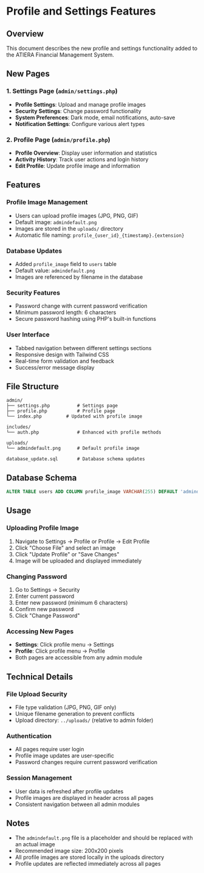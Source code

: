# Profile and Settings Features

## Overview
This document describes the new profile and settings functionality added to the ATIERA Financial Management System.

## New Pages

### 1. Settings Page (`admin/settings.php`)
- **Profile Settings**: Upload and manage profile images
- **Security Settings**: Change password functionality
- **System Preferences**: Dark mode, email notifications, auto-save
- **Notification Settings**: Configure various alert types

### 2. Profile Page (`admin/profile.php`)
- **Profile Overview**: Display user information and statistics
- **Activity History**: Track user actions and login history
- **Edit Profile**: Update profile image and information

## Features

### Profile Image Management
- Users can upload profile images (JPG, PNG, GIF)
- Default image: `admindefault.png`
- Images are stored in the `uploads/` directory
- Automatic file naming: `profile_{user_id}_{timestamp}.{extension}`

### Database Updates
- Added `profile_image` field to `users` table
- Default value: `admindefault.png`
- Images are referenced by filename in the database

### Security Features
- Password change with current password verification
- Minimum password length: 6 characters
- Secure password hashing using PHP's built-in functions

### User Interface
- Tabbed navigation between different settings sections
- Responsive design with Tailwind CSS
- Real-time form validation and feedback
- Success/error message display

## File Structure
```
admin/
├── settings.php          # Settings page
├── profile.php           # Profile page
└── index.php         # Updated with profile image

includes/
└── auth.php              # Enhanced with profile methods

uploads/
└── admindefault.png      # Default profile image

database_update.sql       # Database schema updates
```

## Database Schema
```sql
ALTER TABLE users ADD COLUMN profile_image VARCHAR(255) DEFAULT 'admindefault.png';
```

## Usage

### Uploading Profile Image
1. Navigate to Settings → Profile or Profile → Edit Profile
2. Click "Choose File" and select an image
3. Click "Update Profile" or "Save Changes"
4. Image will be uploaded and displayed immediately

### Changing Password
1. Go to Settings → Security
2. Enter current password
3. Enter new password (minimum 6 characters)
4. Confirm new password
5. Click "Change Password"

### Accessing New Pages
- **Settings**: Click profile menu → Settings
- **Profile**: Click profile menu → Profile
- Both pages are accessible from any admin module

## Technical Details

### File Upload Security
- File type validation (JPG, PNG, GIF only)
- Unique filename generation to prevent conflicts
- Upload directory: `../uploads/` (relative to admin folder)

### Authentication
- All pages require user login
- Profile image updates are user-specific
- Password changes require current password verification

### Session Management
- User data is refreshed after profile updates
- Profile images are displayed in header across all pages
- Consistent navigation between all admin modules

## Notes
- The `admindefault.png` file is a placeholder and should be replaced with an actual image
- Recommended image size: 200x200 pixels
- All profile images are stored locally in the uploads directory
- Profile updates are reflected immediately across all pages

